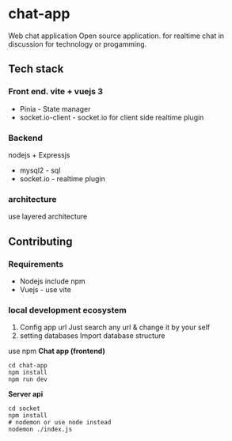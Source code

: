 # chat-app
Web chat application
Open source application. for realtime chat in discussion for technology or progamming.

## Tech stack
### Front end. vite + vuejs 3
- Pinia - State manager
- socket.io-client - socket.io for client side realtime plugin

### Backend
nodejs + Expressjs
- mysql2 - sql
- socket.io - realtime plugin

### architecture 
use layered architecture


## Contributing
### Requirements
- Nodejs include npm
- Vuejs - use vite

### local development ecosystem
1. Config app url
   Just search any url & change it by your self
2. setting databases
   Import database structure


use npm
**Chat app (frontend)**
```
cd chat-app
npm install
npm run dev
```

**Server api**
```
cd socket
npm install
# nodemon or use node instead
nodemon ./index.js
```
